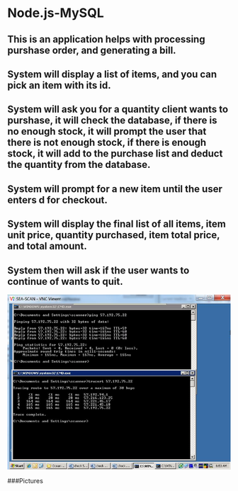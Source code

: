 # Node.js-MySQL

## This is an application helps with processing purshase order, and generating a bill.

## System will display a list of items, and you can pick an item with its id.

## System will ask you for a quantity client wants to purshase, it will check the database, if there is no enough stock, it will prompt the user that there is not enough stock, if there is enough stock, it will add to the purchase list and deduct the quantity from the database.

## System will prompt for a new item until the user enters d for checkout.

## System will display the final list of all items, item unit price, quantity purchased, item total price, and total amount.

## System then will ask if the user wants to continue of wants to quit.

<img src="./pictures/1.jpg">

###Pictures
